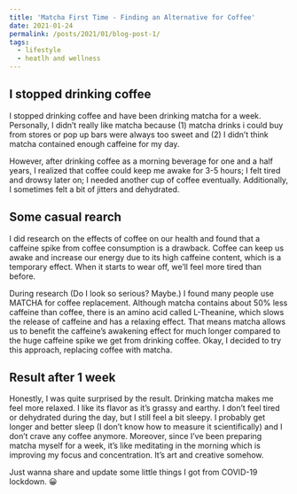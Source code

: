 ```yaml
---
title: 'Matcha First Time - Finding an Alternative for Coffee'
date: 2021-01-24
permalink: /posts/2021/01/blog-post-1/
tags:
  - lifestyle
  - heatlh and wellness
---
```


I stopped drinking coffee
------
I stopped drinking coffee and have been drinking matcha for a week. Personally, I didn’t really like matcha because (1) matcha drinks i could buy from stores or pop up bars were always too sweet and (2) I didn’t think matcha contained enough caffeine for my day.

However, after drinking coffee as a morning beverage for one and a half years, I realized that coffee could keep me awake for 3-5 hours; I felt tired and drowsy later on; I needed another cup of coffee eventually. Additionally, I sometimes felt a bit of jitters and dehydrated.

Some casual rearch
------
I did research on the effects of coffee on our health and found that a caffeine spike from coffee consumption is a drawback. Coffee can keep us awake and increase our energy due to its high caffeine content, which is a temporary effect. When it starts to wear off, we’ll feel more tired than before.

During research (Do I look so serious? Maybe.) I found many people use MATCHA for coffee replacement. Although matcha contains about 50% less caffeine than coffee, there is an amino acid called L-Theanine, which slows the release of caffeine and has a relaxing effect. That means matcha allows us to benefit the caffeine’s awakening effect for much longer compared to the huge caffeine spike we get from drinking coffee. Okay, I decided to try this approach, replacing coffee with matcha.

Result after 1 week
------
Honestly, I was quite surprised by the result. Drinking matcha makes me feel more relaxed. I like its flavor as it’s grassy and earthy. I don’t feel tired or dehydrated during the day, but I still feel a bit sleepy. I probably get longer and better sleep (I don’t know how to measure it scientifically) and I don’t crave any coffee anymore. Moreover, since I’ve been preparing matcha myself for a week, it’s like meditating in the morning which is improving my focus and concentration. It’s art and creative somehow.

Just wanna share and update some little things I got from COVID-19 lockdown. 😀
<!---
This is a sample blog post. Lorem ipsum I can't remember the rest of lorem ipsum and don't have an internet connection right now. Testing testing testing this blog post. Blog posts are cool.

Headings are cool
======

You can have many headings
======

Aren't headings cool?
------
--->
